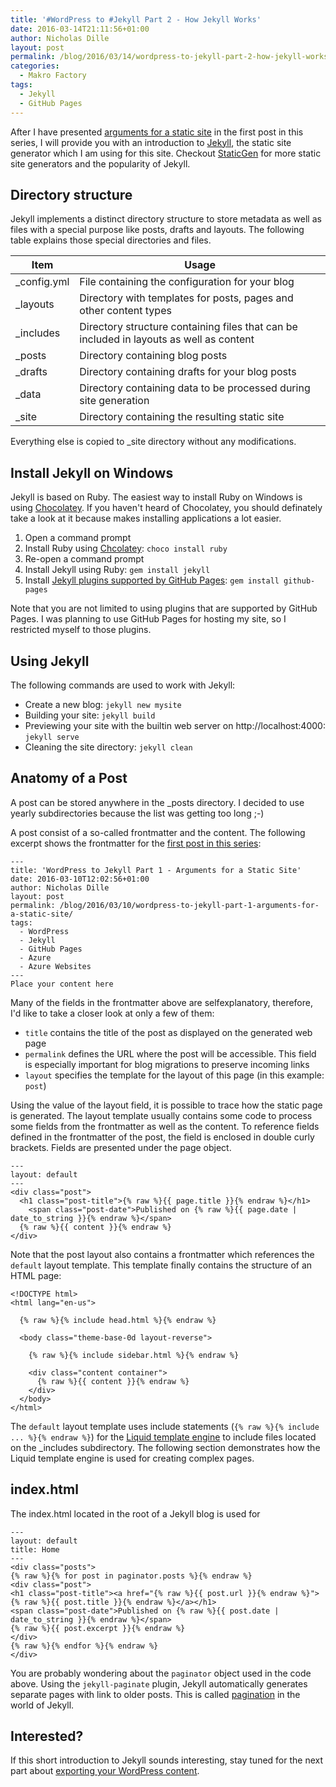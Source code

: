 ```yaml
---
title: '#WordPress to #Jekyll Part 2 - How Jekyll Works'
date: 2016-03-14T21:11:56+01:00
author: Nicholas Dille
layout: post
permalink: /blog/2016/03/14/wordpress-to-jekyll-part-2-how-jekyll-works/
categories:
  - Makro Factory
tags:
  - Jekyll
  - GitHub Pages
---
```

After I have presented [arguments for a static site](/blog/2016/03/10/wordpress-to-jekyll-part-1-arguments-for-a-static-site/) in the first post in this series, I will provide you with an introduction to [Jekyll](http://jekyllrb.com/), the static site generator which I am using for this site. Checkout [StaticGen](https://www.staticgen.com/) for more static site generators and the popularity of Jekyll.

<!--more-->

## Directory structure

Jekyll implements a distinct directory structure to store metadata as well as files with a special purpose like posts, drafts and layouts. The following table explains those special directories and files.

Item        | Usage
------------|------
_config.yml | File containing the configuration for your blog
_layouts    | Directory with templates for posts, pages and other content types
_includes   | Directory structure containing files that can be included in layouts as well as content
_posts      | Directory containing blog posts
_drafts     | Directory containing drafts for your blog posts
_data       | Directory containing data to be processed during site generation
_site       | Directory containing the resulting static site

Everything else is copied to _site directory without any modifications.

## Install Jekyll on Windows

Jekyll is based on Ruby. The easiest way to install Ruby on Windows is using [Chocolatey](https://chocolatey.org/). If you haven't heard of Chocolatey, you should definately take a look at it because makes installing applications a lot easier.

1. Open a command prompt
2. Install Ruby using [Chcolatey](https://chocolatey.org/): `choco install ruby`
3. Re-open a command prompt
4. Install Jekyll using Ruby: `gem install jekyll`
5. Install [Jekyll plugins supported by GitHub Pages](https://pages.github.com/versions/): `gem install github-pages`

Note that you are not limited to using plugins that are supported by GitHub Pages. I was planning to use GitHub Pages for hosting my site, so I restricted myself to those plugins.

## Using Jekyll

The following commands are used to work with Jekyll:

* Create a new blog: `jekyll new mysite`
* Building your site: `jekyll build`
* Previewing your site with the builtin web server on http://localhost:4000: `jekyll serve`
* Cleaning the site directory: `jekyll clean`

## Anatomy of a Post

A post can be stored anywhere in the _posts directory. I decided to use yearly subdirectories because the list was getting too long ;-)

A post consist of a so-called frontmatter and the content. The following excerpt shows the frontmatter for the [first post in this series](/blog/2016/03/10/wordpress-to-jekyll-part-1-arguments-for-a-static-site/):

```
---
title: 'WordPress to Jekyll Part 1 - Arguments for a Static Site'
date: 2016-03-10T12:02:56+01:00
author: Nicholas Dille
layout: post
permalink: /blog/2016/03/10/wordpress-to-jekyll-part-1-arguments-for-a-static-site/
tags:
  - WordPress
  - Jekyll
  - GitHub Pages
  - Azure
  - Azure Websites
---
Place your content here
```

Many of the fields in the frontmatter above are selfexplanatory, therefore, I'd like to take a closer look at only a few of them:

* `title` contains the title of the post as displayed on the generated web page
* `permalink` defines the URL where the post will be accessible. This field is especially important for blog migrations to preserve incoming links
* `layout` specifies the template for the layout of this page (in this example: `post`)

Using the value of the layout field, it is possible to trace how the static page is generated. The layout template usually contains some code to process some fields from the frontmatter as well as the content. To reference fields defined in the frontmatter of the post, the field is enclosed in double curly brackets. Fields are presented under the page object.

```
---
layout: default
---
<div class="post">
  <h1 class="post-title">{% raw %}{{ page.title }}{% endraw %}</h1>
    <span class="post-date">Published on {% raw %}{{ page.date | date_to_string }}{% endraw %}</span>
  {% raw %}{{ content }}{% endraw %}
</div>
```

Note that the post layout also contains a frontmatter which references the `default` layout template. This template finally contains the structure of an HTML page:

```
<!DOCTYPE html>
<html lang="en-us">

  {% raw %}{% include head.html %}{% endraw %}

  <body class="theme-base-0d layout-reverse">

    {% raw %}{% include sidebar.html %}{% endraw %}

    <div class="content container">
      {% raw %}{{ content }}{% endraw %}
    </div>
  </body>
</html>
```

The `default` layout template uses include statements (`{% raw %}{% include ... %}{% endraw %}`) for the [Liquid template engine](https://jekyllrb.com/docs/templates/) to include files located on the _includes subdirectory. The following section demonstrates how the Liquid template engine is used for creating complex pages.

## index.html

The index.html located in the root of a Jekyll blog is used for

```
---
layout: default
title: Home
---
<div class="posts">
{% raw %}{% for post in paginator.posts %}{% endraw %}
<div class="post">
<h1 class="post-title"><a href="{% raw %}{{ post.url }}{% endraw %}">{% raw %}{{ post.title }}{% endraw %}</a></h1>
<span class="post-date">Published on {% raw %}{{ post.date | date_to_string }}{% endraw %}</span>
{% raw %}{{ post.excerpt }}{% endraw %}
</div>
{% raw %}{% endfor %}{% endraw %}
</div>
```

You are probably wondering about the `paginator` object used in the code above. Using the `jekyll-paginate` plugin, Jekyll automatically generates separate pages with link to older posts. This is called [pagination](https://jekyllrb.com/docs/pagination/) in the world of Jekyll.

## Interested?

If this short introduction to Jekyll sounds interesting, stay tuned for the next part about [exporting your WordPress content](/blog/2016/03/18/wordpress-to-jekyll-part-3-exporting-your-blog-content/).